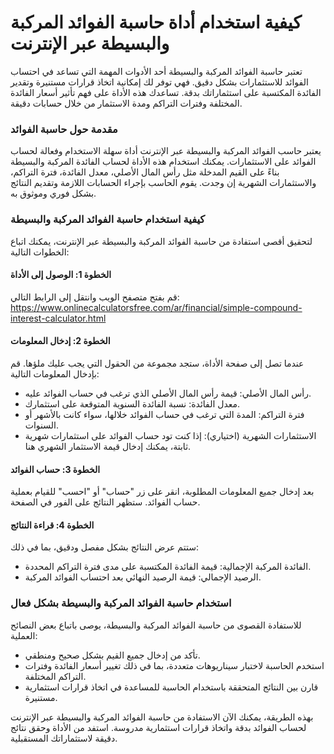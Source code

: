 كيفية استخدام أداة حاسبة الفوائد المركبة والبسيطة عبر الإنترنت
==============================================================

تعتبر حاسبة الفوائد المركبة والبسيطة أحد الأدوات المهمة التي تساعد في احتساب الفوائد للاستثمارات بشكل دقيق. فهي توفر لك إمكانية اتخاذ قرارات مستنيرة وتقدير الفائدة المكتسبة على استثماراتك بدقة. تساعدك هذه الأداة على فهم تأثير أسعار الفائدة المختلفة وفترات التراكم ومدة الاستثمار من خلال حسابات دقيقة.

### مقدمة حول حاسبة الفوائد

يعتبر حاسب الفوائد المركبة والبسيطة عبر الإنترنت أداة سهلة الاستخدام وفعالة لحساب الفوائد على الاستثمارات. يمكنك استخدام هذه الأداة لحساب الفائدة المركبة والبسيطة بناءً على القيم المدخلة مثل رأس المال الأصلي، معدل الفائدة، فترة التراكم، والاستثمارات الشهرية إن وجدت. يقوم الحاسب بإجراء الحسابات اللازمة وتقديم النتائج بشكل فوري وموثوق به.

### كيفية استخدام حاسبة الفوائد المركبة والبسيطة

لتحقيق أقصى استفادة من حاسبة الفوائد المركبة والبسيطة عبر الإنترنت، يمكنك اتباع الخطوات التالية:

#### الخطوة 1: الوصول إلى الأداة

قم بفتح متصفح الويب وانتقل إلى الرابط التالي: <https://www.onlinecalculatorsfree.com/ar/financial/simple-compound-interest-calculator.html>

#### الخطوة 2: إدخال المعلومات

عندما تصل إلى صفحة الأداة، ستجد مجموعة من الحقول التي يجب عليك ملؤها. قم بإدخال المعلومات التالية:

- رأس المال الأصلي: قيمة رأس المال الأصلي الذي ترغب في حساب الفوائد عليه.
- معدل الفائدة: نسبة الفائدة السنوية المتوقعة على استثمارك.
- فترة التراكم: المدة التي ترغب في حساب الفوائد خلالها، سواء كانت بالأشهر أو السنوات.
- الاستثمارات الشهرية (اختياري): إذا كنت تود حساب الفوائد على استثمارات شهرية ثابتة، يمكنك إدخال قيمة الاستثمار الشهري هنا.

#### الخطوة 3: حساب الفوائد

بعد إدخال جميع المعلومات المطلوبة، انقر على زر "حساب" أو "احسب" للقيام بعملية حساب الفوائد. ستظهر النتائج على الفور في الصفحة.

#### الخطوة 4: قراءة النتائج

ستتم عرض النتائج بشكل مفصل ودقيق، بما في ذلك:

- الفائدة المركبة الإجمالية: قيمة الفائدة المكتسبة على مدى فترة التراكم المحددة.
- الرصيد الإجمالي: قيمة الرصيد النهائي بعد احتساب الفوائد المركبة.

### استخدام حاسبة الفوائد المركبة والبسيطة بشكل فعال

للاستفادة القصوى من حاسبة الفوائد المركبة والبسيطة، يوصى باتباع بعض النصائح العملية:

- تأكد من إدخال جميع القيم بشكل صحيح ومنطقي.
- استخدم الحاسبة لاختبار سيناريوهات متعددة، بما في ذلك تغيير أسعار الفائدة وفترات التراكم المختلفة.
- قارن بين النتائج المتحققة باستخدام الحاسبة للمساعدة في اتخاذ قرارات استثمارية مستنيرة.

بهذه الطريقة، يمكنك الآن الاستفادة من حاسبة الفوائد المركبة والبسيطة عبر الإنترنت لحساب الفوائد بدقة واتخاذ قرارات استثمارية مدروسة. استفد من الأداة وحقق نتائج دقيقة لاستثماراتك المستقبلية.